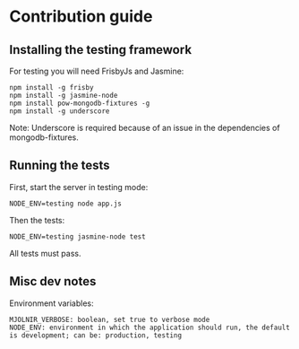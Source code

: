 # Contribution guide

## Installing the testing framework

For testing you will need FrisbyJs and Jasmine:

    npm install -g frisby
    npm install -g jasmine-node
    npm install pow-mongodb-fixtures -g
    npm install -g underscore

Note: Underscore is required because of an issue in the dependencies of mongodb-fixtures.

## Running the tests

First, start the server in testing mode:

    NODE_ENV=testing node app.js
    
Then the tests:

    NODE_ENV=testing jasmine-node test
    
All tests must pass.
    
## Misc dev notes

Environment variables:

    MJOLNIR_VERBOSE: boolean, set true to verbose mode
    NODE_ENV: environment in which the application should run, the default is development; can be: production, testing
